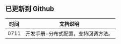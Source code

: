 ## 已更新到 Github



| 时间 | 文档说明                            |
| ---- | ----------------------------------- |
| 0711 | 开发手册-分布式配置，支持回调方法。 |

